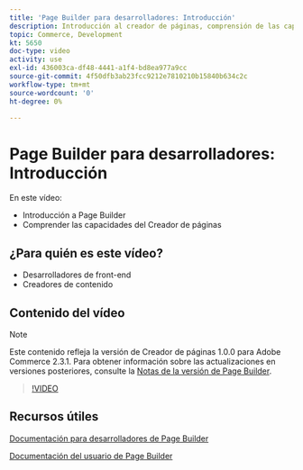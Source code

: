 ```yaml
---
title: 'Page Builder para desarrolladores: Introducción'
description: Introducción al creador de páginas, comprensión de las capacidades del creador de páginas
topic: Commerce, Development
kt: 5650
doc-type: video
activity: use
exl-id: 436003ca-df48-4441-a1f4-bd8ea977a9cc
source-git-commit: 4f50dfb3ab23fcc9212e7810210b15840b634c2c
workflow-type: tm+mt
source-wordcount: '0'
ht-degree: 0%

---
```


# Page Builder para desarrolladores: Introducción

En este vídeo:

- Introducción a Page Builder
- Comprender las capacidades del Creador de páginas

## ¿Para quién es este vídeo?

- Desarrolladores de front-end
- Creadores de contenido

## Contenido del vídeo

>[!NOTE]
>
>Este contenido refleja la versión de Creador de páginas 1.0.0 para Adobe Commerce 2.3.1. Para obtener información sobre las actualizaciones en versiones posteriores, consulte la [Notas de la versión de Page Builder](https://devdocs.magento.com/page-builder/docs/release-notes.html).

>[!VIDEO](https://video.tv.adobe.com/v/35709?quality=12&learn=on)

## Recursos útiles

[Documentación para desarrolladores de Page Builder](https://devdocs.magento.com/page-builder/docs/index.html)

[Documentación del usuario de Page Builder](https://docs.magento.com/user-guide/cms/page-builder.html)
